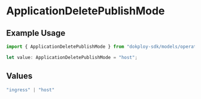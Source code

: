 # ApplicationDeletePublishMode

## Example Usage

```typescript
import { ApplicationDeletePublishMode } from "dokploy-sdk/models/operations";

let value: ApplicationDeletePublishMode = "host";
```

## Values

```typescript
"ingress" | "host"
```